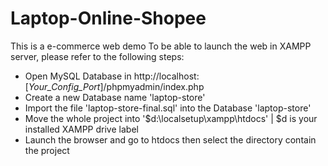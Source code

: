 # Laptop-Online-Shopee
This is a e-commerce web demo
To be able to launch the web in XAMPP server, please refer to the following steps:

- Open MySQL Database in http://localhost:[_Your_Config_Port_]/phpmyadmin/index.php
- Create a new Database name 'laptop-store'
- Import the file 'laptop-store-final.sql' into the Database 'laptop-store'
- Move the whole project into '$d:\localsetup\xampp\htdocs' | $d is your installed XAMPP drive label
- Launch the browser and go to htdocs then select the directory contain the project
